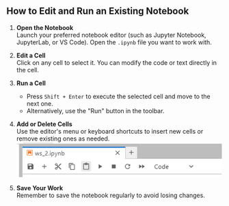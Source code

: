 ## How to Edit and Run an Existing Notebook

1. **Open the Notebook**  
    Launch your preferred notebook editor (such as Jupyter Notebook, JupyterLab, or VS Code). Open the `.ipynb` file you want to work with.

2. **Edit a Cell**  
    Click on any cell to select it. You can modify the code or text directly in the cell.

3. **Run a Cell**  
    - Press `Shift + Enter` to execute the selected cell and move to the next one.
    - Alternatively, use the "Run" button in the toolbar.

4. **Add or Delete Cells**  
    Use the editor's menu or keyboard shortcuts to insert new cells or remove existing ones as needed.
    ![alt text](image.png)

5. **Save Your Work**  
    Remember to save the notebook regularly to avoid losing changes.
